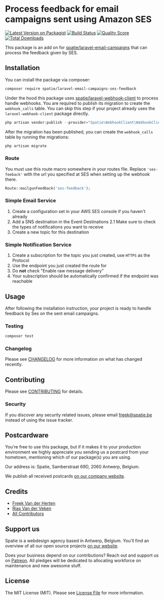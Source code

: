 # Process feedback for email campaigns sent using Amazon SES

[![Latest Version on Packagist](https://img.shields.io/packagist/v/spatie/laravel-email-campaigns-ses-feedback.svg?style=flat-square)](https://packagist.org/packages/spatie/laravel-email-campaigns-ses-feedback)
[![Build Status](https://img.shields.io/travis/spatie/laravel-email-campaigns-ses-feedback/master.svg?style=flat-square)](https://travis-ci.org/spatie/laravel-email-campaigns-ses-feedback)
[![Quality Score](https://img.shields.io/scrutinizer/g/spatie/laravel-email-campaigns-ses-feedback.svg?style=flat-square)](https://scrutinizer-ci.com/g/spatie/laravel-email-campaigns-ses-feedback)
[![Total Downloads](https://img.shields.io/packagist/dt/spatie/laravel-email-campaigns-ses-feedback.svg?style=flat-square)](https://packagist.org/packages/spatie/laravel-email-campaigns-ses-feedback)

This package is an add on for [spatie/laravel-email-campaigns](https://github.com/spatie/laravel-email-campaigns) that can process the feedback given by SES.

## Installation

You can install the package via composer:

```bash
composer require spatie/laravel-email-campaigns-ses-feedback
```

Under the hood this package uses [spatie/laravel-webhook-client](https://github.com/spatie/laravel-email-campaigns) to process handle webhooks. You are required to publish its migration to create the `webhook_calls` table. You can skip this step if your project already uses the `laravel-webhook-client` package directly.

```php
php artisan vendor:publish --provider="Spatie\WebhookClient\WebhookClientServiceProvider" --tag="migrations"
```

After the migration has been published, you can create the `webhook_calls` table by running the migrations:

```php
php artisan migrate
```

### Route

You must use this route macro somewhere in your routes file. Replace `'ses-feeback'` with the url you specified at SES when setting up the webhook there.

```php
Route::mailgunFeedback('ses-feedback');
```

### Simple Email Service
1. Create a configuration set in your AWS SES console if you haven't already
2. Add a SNS destination in the Event Destinations
    2.1 Make sure to check the types of notifications you want to receive
3. Create a new topic for this destination

### Simple Notification Service
1. Create a subscription for the topic you just created, use `HTTPS` as the Protocol
2. Use the endpoint you just created the route for
3. Do **not** check "Enable raw message delivery"
4. Your subscription should be automatically confirmed if the endpoint was reachable 

## Usage

After following the installation instruction, your project is ready to handle feedback by Ses on the sent email campaigns.

### Testing

``` bash
composer test
```

### Changelog

Please see [CHANGELOG](CHANGELOG.md) for more information on what has changed recently.

## Contributing
    
Please see [CONTRIBUTING](CONTRIBUTING.md) for details.

### Security

If you discover any security related issues, please email freek@spatie.be instead of using the issue tracker.

## Postcardware

You're free to use this package, but if it makes it to your production environment we highly appreciate you sending us a postcard from your hometown, mentioning which of our package(s) you are using.

Our address is: Spatie, Samberstraat 69D, 2060 Antwerp, Belgium.

We publish all received postcards [on our company website](https://spatie.be/en/opensource/postcards).

## Credits

- [Freek Van der Herten](https://github.com/freekmurze)
- [Rias Van der Veken](https://github.com/riasvdv)
- [All Contributors](../../contributors)

## Support us

Spatie is a webdesign agency based in Antwerp, Belgium. You'll find an overview of all our open source projects [on our website](https://spatie.be/opensource).

Does your business depend on our contributions? Reach out and support us on [Patreon](https://www.patreon.com/spatie). 
All pledges will be dedicated to allocating workforce on maintenance and new awesome stuff.

## License

The MIT License (MIT). Please see [License File](LICENSE.md) for more information.
